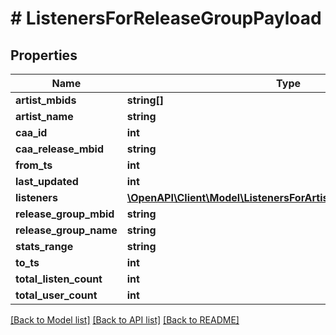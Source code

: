 # # ListenersForReleaseGroupPayload

## Properties

Name | Type | Description | Notes
------------ | ------------- | ------------- | -------------
**artist_mbids** | **string[]** |  |
**artist_name** | **string** |  |
**caa_id** | **int** |  |
**caa_release_mbid** | **string** |  |
**from_ts** | **int** |  |
**last_updated** | **int** |  |
**listeners** | [**\OpenAPI\Client\Model\ListenersForArtistPayloadListenersInner[]**](ListenersForArtistPayloadListenersInner.md) |  |
**release_group_mbid** | **string** |  |
**release_group_name** | **string** |  |
**stats_range** | **string** |  |
**to_ts** | **int** |  |
**total_listen_count** | **int** |  |
**total_user_count** | **int** |  |

[[Back to Model list]](../../README.md#models) [[Back to API list]](../../README.md#endpoints) [[Back to README]](../../README.md)
